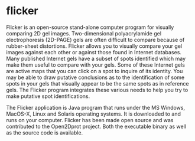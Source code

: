 # flicker
 Flicker is an open-source stand-alone computer program for visually comparing 2D gel images. Two-dimensional polyacrylamide gel electrophoresis (2D-PAGE) gels are often difficult to compare because of rubber-sheet distortions. Flicker allows you to visually compare your gel images against each other or against those found in Internet databases. Many published Internet gels have a subset of spots identified which may make them useful to compare with your gels. Some of these Internet gels are active maps that you can click on a spot to inquire of its identity. You may be able to draw putative conclusions as to the identification of some spots in your gels that visually appear to be the same spots as in reference gels. The Flicker program integrates these various needs to help you try to make putative spot identifications. 
 
 The Flicker application is Java program that runs under the MS Windows, MacOS-X, Linux and Solaris operating systems. It is downloaded to and runs on your computer. Flicker has been made open source and was contributed to the Open2Dprot project. Both the executable binary as well as the source code is available. 